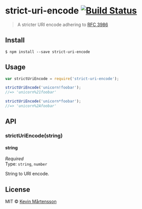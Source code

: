 # strict-uri-encode [![Build Status](https://travis-ci.org/kevva/strict-uri-encode.svg?branch=master)](https://travis-ci.org/kevva/strict-uri-encode)

> A stricter URI encode adhering to [RFC 3986](http://tools.ietf.org/html/rfc3986)

## Install

```
$ npm install --save strict-uri-encode
```

## Usage

```js
var strictUriEncode = require('strict-uri-encode');

strictUriEncode('unicorn!foobar');
//=> 'unicorn%21foobar'

strictUriEncode('unicorn*foobar');
//=> 'unicorn%2Afoobar'
```

## API

### strictUriEncode(string)

#### string

_Required_  
Type: `string`, `number`

String to URI encode.

## License

MIT © [Kevin Mårtensson](http://github.com/kevva)
